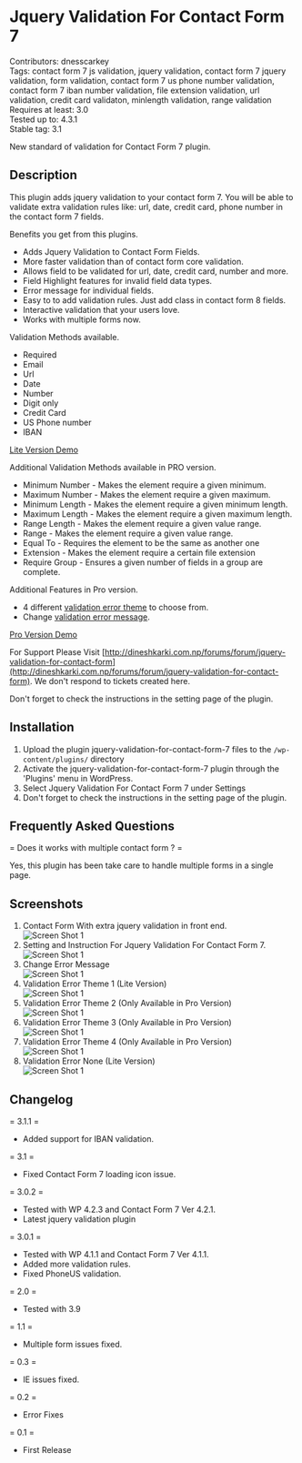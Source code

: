 # Jquery Validation For Contact Form 7<br>
Contributors: dnesscarkey<br>
Tags: contact form 7 js validation, jquery validation, contact form 7 jquery validation, form validation, contact form 7 us phone number validation, contact form 7 iban number validation, file extension validation, url validation, credit card validaton, minlength validation, range validation<br>
Requires at least: 3.0<br>
Tested up to: 4.3.1<br>
Stable tag: 3.1<br>

New standard of validation for Contact Form 7 plugin.

## Description
This plugin adds jquery validation to your contact form 7. You will be able to validate extra validation rules like: url, date, credit card, phone number in the contact form 7 fields.

Benefits you get from this plugins.

* Adds Jquery Validation to Contact Form Fields.
* More faster validation than of contact form core validation.
* Allows field to be validated for url, date, credit card, number and more.
* Field Highlight features for invalid field data types.
* Error message for individual fields.
* Easy to to add validation rules. Just add class in contact form 8 fields.
* Interactive validation that your users love.
* Works with multiple forms now.

Validation Methods available.

* Required
* Email
* Url
* Date
* Number
* Digit only
* Credit Card
* US Phone number
* IBAN

[Lite Version Demo](http://dnesscarkey.com/jquery-validation/lite-version-demo/)

Additional Validation Methods available in PRO version.

* Minimum Number - Makes the element require a given minimum.
* Maximum Number - Makes the element require a given maximum.
* Minimum Length - Makes the element require a given minimum length.
* Maximum Length - Makes the element require a given maximum length.
* Range Length - Makes the element require a given value range.
* Range - Makes the element require a given value range.
* Equal To - Requires the element to be the same as another one
* Extension - Makes the element require a certain file extension
* Require Group - Ensures a given number of fields in a group are complete.

Additional Features in Pro version.

* 4 different [validation error theme](http://dnesscarkey.com/jquery-validation/validation-error-theme/) to choose from.
* Change [validation error message](http://dnesscarkey.com/jquery-validation/change-error-message/).

[Pro Version Demo](http://dnesscarkey.com/jquery-validation/pro-version-demo/)

For Support Please Visit [http://dineshkarki.com.np/forums/forum/jquery-validation-for-contact-form](http://dineshkarki.com.np/forums/forum/jquery-validation-for-contact-form). We don't respond to tickets created here.

Don't forget to check the instructions in the setting page of the plugin.

## Installation

1. Upload the plugin jquery-validation-for-contact-form-7 files to the `/wp-content/plugins/` directory
1. Activate the jquery-validation-for-contact-form-7 plugin through the 'Plugins' menu in WordPress.
1. Select Jquery Validation For Contact Form 7 under Settings
1. Don't forget to check the instructions in the setting page of the plugin.

## Frequently Asked Questions

= Does it works with multiple contact form ? =

Yes, this plugin has been take care to handle multiple forms in a single page.

## Screenshots

1. Contact Form With extra jquery validation in front end.<br>
![Screen Shot 1](screenshot-1.png "Screen Shot 1")
1. Setting and Instruction For Jquery Validation For Contact Form 7.<br>
![Screen Shot 1](screenshot-2.png "Screen Shot 2")
1. Change Error Message<br>
![Screen Shot 1](screenshot-3.png "Screen Shot 3")
1. Validation Error Theme 1 (Lite Version)<br>
![Screen Shot 1](screenshot-4.png "Screen Shot 4")
1. Validation Error Theme 2 (Only Available in Pro Version)<br>
![Screen Shot 1](screenshot-5.png "Screen Shot 5")
1. Validation Error Theme 3 (Only Available in Pro Version)<br>
![Screen Shot 1](screenshot-6.png "Screen Shot 6")
1. Validation Error Theme 4 (Only Available in Pro Version)<br>
![Screen Shot 1](screenshot-7.png "Screen Shot 7")
1. Validation Error None (Lite Version)<br>
![Screen Shot 1](screenshot-8.png "Screen Shot 8")

## Changelog

= 3.1.1 =

* Added support for IBAN validation.

= 3.1 =

* Fixed Contact Form 7 loading icon issue.

= 3.0.2 =

* Tested with WP 4.2.3 and Contact Form 7 Ver 4.2.1.
* Latest jquery validation plugin

= 3.0.1 =

* Tested with WP 4.1.1 and Contact Form 7 Ver 4.1.1.
* Added more validation rules.
* Fixed PhoneUS validation.

= 2.0 =

* Tested with 3.9

= 1.1 =

* Multiple form issues fixed.

= 0.3 =

* IE issues fixed.

= 0.2 =

* Error Fixes

= 0.1 =

* First Release
